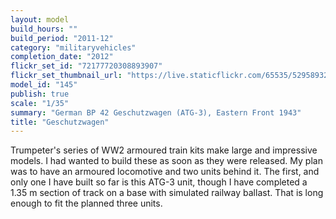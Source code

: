 ```yaml
---
layout: model
build_hours: ""
build_period: "2011-12"
category: "militaryvehicles"
completion_date: "2012"
flickr_set_id: "72177720308893907"
flickr_set_thumbnail_url: "https://live.staticflickr.com/65535/52958932578_0376863b14_m.jpg"
model_id: "145"
publish: true
scale: "1/35"
summary: "German BP 42 Geschutzwagen (ATG-3), Eastern Front 1943"
title: "Geschutzwagen"
---
```


Trumpeter's series of WW2 armoured train kits make large and impressive models. I had wanted to build these as soon as they were released. My plan was to have an armoured locomotive and two units behind it. The first, and only one I have built so far is this ATG-3 unit, though I have completed a 1.35 m section of track on a base with simulated railway ballast. That is long enough to fit the planned three units.
